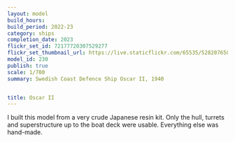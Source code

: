 ```yaml
---
layout: model
build_hours: 
build_period: 2022-23
category: ships
completion_date: 2023
flickr_set_id: 72177720307529277
flickr_set_thumbnail_url: https://live.staticflickr.com/65535/52820765899_8137b2da22_m.jpg
model_id: 230
publish: true
scale: 1/700
summary: Swedish Coast Defence Ship Oscar II, 1940


title: Oscar II
---
```


I built this model from a very crude Japanese resin kit. Only the hull, turrets and superstructure up to the boat deck were usable. Everything else was hand-made.

